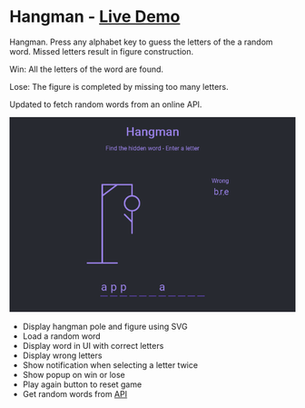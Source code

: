 # Hangman - [Live Demo](https://rphase.github.io/justwebprojects/hangman/)

Hangman. Press any alphabet key to guess the letters of the a random word. Missed letters result in figure construction.

Win: All the letters of the word are found.

Lose: The figure is completed by missing too many letters.

Updated to fetch random words from an online API.

![Sample](../resource/hangman.png)

- Display hangman pole and figure using SVG
- Load a random word
- Display word in UI with correct letters
- Display wrong letters
- Show notification when selecting a letter twice
- Show popup on win or lose
- Play again button to reset game
- Get random words from [API](https://random-word-form.herokuapp.com)
